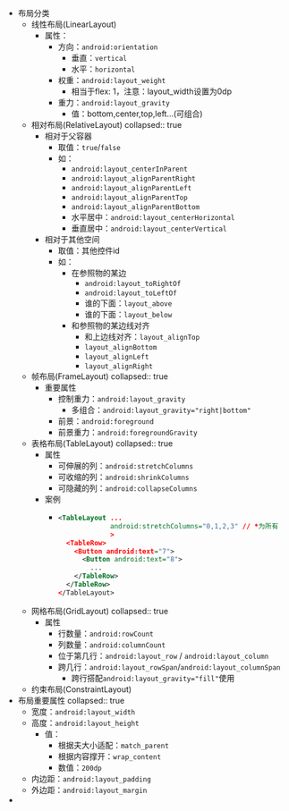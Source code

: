- 布局分类
	- 线性布局(LinearLayout)
		- 属性：
			- 方向：`android:orientation`
				- 垂直：`vertical`
				- 水平：`horizontal`
			- 权重：`android:layout_weight`
				- 相当于flex: 1，注意：layout_width设置为0dp
			- 重力：`android:layout_gravity`
				- 值：bottom,center,top,left...(可组合)
	- 相对布局(RelativeLayout)
	  collapsed:: true
		- 相对于父容器
			- 取值：`true`/`false`
			- 如：
				- `android:layout_centerInParent`
				- `android:layout_alignParentRight`
				- `android:layout_alignParentLeft`
				- `android:layout_alignParentTop`
				- `android:layout_alignParentBottom`
				- 水平居中：`android:layout_centerHorizontal`
				- 垂直居中：`android:layout_centerVertical`
		- 相对于其他空间
			- 取值：其他控件id
			- 如：
				- 在参照物的某边
					- `android:layout_toRightOf`
					- `android:layout_toLeftOf`
					- 谁的下面：`layout_above`
					- 谁的下面：`layout_below`
				- 和参照物的某边线对齐
					- 和上边线对齐：`layout_alignTop`
					- `layout_alignBottom`
					- `layout_alignLeft`
					- `layout_alignRight`
	- 帧布局(FrameLayout)
	  collapsed:: true
		- 重要属性
			- 控制重力：`android:layout_gravity`
				- 多组合：`android:layout_gravity="right|bottom"`
			- 前景：`android:foreground`
			- 前景重力：`android:foregroundGravity`
	- 表格布局(TableLayout)
	  collapsed:: true
		- 属性
			- 可伸展的列：`android:stretchColumns`
			- 可收缩的列：`android:shrinkColumns`
			- 可隐藏的列：`android:collapseColumns`
		- 案例
			- ```xml
			  <TableLayout ...
			               android:stretchColumns="0,1,2,3" // *为所有
			               >
			    <TableRow>
			      <Button android:text="7">
			        <Button android:text="8">
			          ...
			      </TableRow>
			    </TableRow>
			  </TableLayout>
			  ```
	- 网格布局(GridLayout)
	  collapsed:: true
		- 属性
			- 行数量：`android:rowCount`
			- 列数量：`android:columnCount`
			- 位于第几行：`android:layout_row` / `android:layout_column`
			- 跨几行：`android:layout_rowSpan`/`android:layout_columnSpan`
				- 跨行搭配`android:layout_gravity="fill"`使用
	- 约束布局(ConstraintLayout)
- 布局重要属性
  collapsed:: true
	- 宽度：`android:layout_width`
	- 高度：`android:layout_height`
		- 值：
			- 根据夫大小适配：`match_parent`
			- 根据内容撑开：`wrap_content`
			- 数值：`200dp`
	- 内边距：`android:layout_padding`
	- 外边距：`android:layout_margin`
-